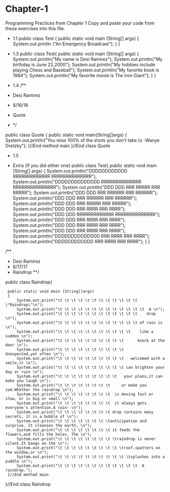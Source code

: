 # Chapter-1
Programming Practices from Chapter 1
Copy and paste your code from these exercises into this file.

* 1.1
public class Test
{
public static void main (String[] args)
{
System.out.println (“An Emergency Broadcast”);
}
}


* 1.3
public class Test{
    public static void main (String[] args)
    {
        System.out.println("My name is Desi Ramirez");
        System.out.println("My birthday is June 22,2000");
        System.out.println("My hobbies include playing Chess and Baseball");
        System.out.println("My favorite book is 1984");
        System.out.println("My favorite movie is The Iron Giant");
    }
}


* 1.4
/**
 * Desi Ramirez
 * 8/16/18
 * Quote
 * */
 
 public class Quote
 {
     public static void main(String[]args)
     {
         System.out.println("You miss 100% of the shots you don't take.\n -Wanye Gretzky");
     }//End method main
 }//End class Quote



* 1.5


* Extra (If you did either one)
public class Test{
    public static void main (String[] args)
    {
        System.out.println("DDDDDDDDDDDD                   RRRRRRRRRRRRR                  RRRRRRRRRRRRRR");
        System.out.println("DDDDDDDDDDDDDD                 RRRRRRRRRRRRRR                 RRRRRRRRRRRRRRR");
        System.out.println("DDD         DDD                RRR       RRRRR                RRR        RRRRR");
        System.out.println("DDD         DDD                RRR       RRRRRR               RRR        RRRRRR"); 
        System.out.println("DDD         DDD                RRR       RRRRRR               RRR        RRRRRR");
        System.out.println("DDD         DDD                RRR       RRRRR                RRR        RRRRR");
        System.out.println("DDD         DDD                RRR       RRRR                 RRR        RRRR");
        System.out.println("DDD         DDD                RRRRRRRRRRRRR                  RRRRRRRRRRRRRR");
        System.out.println("DDD         DDD                RRR       RRRR                 RRR        RRRR");
        System.out.println("DDD         DDD                RRR        RRRR                RRR         RRRR");
        System.out.println("DDD         DDD                RRR         RRRR               RRR          RRRR");
        System.out.println("DDDDDDDDDDDDDD                 RRR          RRRR              RRR           RRRR");
        System.out.println("DDDDDDDDDDDD                   RRR           RRRR             RRR            RRRR");
    }
}

/**
 * Desi Ramirez
 * 8/17/17
 * Raindrop
 **/
 
 public class Raindrop{
     
     public static void main (String[]args)
     {
         System.out.print("\t \t \t \t \t \t \t \t \t \t \t \t  \"Raindrop\"\n");
         System.out.print("\t \t \t \t \t \t \t \t \t \t \t \t \t  A \n");
         System.out.print("\t \t \t \t \t \t \t \t \t \t \t \t    drop \n");
         System.out.print("\t \t \t \t \t \t \t \t \t \t \t \t of rain is \n");
         System.out.print("\t \t \t \t \t \t \t \t \t \t \t    like a sudden \n");
         System.out.print("\t \t \t \t \t \t \t \t \t \t      knock at the door \n");
         System.out.print("\t \t \t \t \t \t \t \t \t \t     Unexpected,yet often \n");
         System.out.print("\t \t \t \t \t \t \t \t \t \t   welcomed with a smile,it \n");
         System.out.print("\t \t \t \t \t \t \t \t \t \t can brighten your day or ruin \n");
         System.out.print("\t \t \t \t \t \t \t \t \t   your plans,it can make you laugh \n");
         System.out.print("\t \t \t \t \t \t \t \t     or make you sad.Whether the raindrop \n");
         System.out.print("\t \t \t \t \t \t \t \t  is moving fast or slow, or is big or small \n");
         System.out.print("\t \t \t \t \t \t \t \t  it always gets everyone's attention.A rain- \n");
         System.out.print("\t \t \t \t \t \t \t \t drop contains many secrets, it is a bubble of \n");
         System.out.print("\t \t \t \t \t \t \t \tanticipation and surprise. It cleanses the earth, \n");
         System.out.print("\t \t \t \t \t \t \t \t it feeds the flowers,and fills the holes. The \n");
         System.out.print("\t \t \t \t \t \t \t \t \traindrop is never silent.It bangs on the \n");
         System.out.print("\t \t \t \t \t \t \t \t \t \troof,spatters on the window,or \n");
         System.out.print("\t \t \t \t \t \t \t \t \t \t \tsplashes into a puddle \n");
         System.out.print("\t \t \t \t \t \t \t \t \t \t \t \t  A raindrop.");
     }//End method main
     
 }//End class Raindrop
